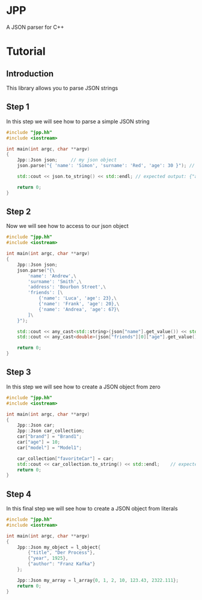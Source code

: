 # JPP
A JSON parser for C++

# Tutorial

## Introduction

This library allows you to parse JSON strings

## Step 1

In this step we will see how to parse a simple JSON string

```c++
#include "jpp.hh"
#include <iostream>

int main(int argc, char **argv)
{
    Jpp::Json json;     // my json object
    json.parse("{ 'name': 'Simon', 'surname': 'Red', 'age': 30 }"); // parse a json string

    std::cout << json.to_string() << std::endl; // expected output: {"age":30.000000, "name":"Simon", "surname":"Red"}

    return 0;
}
```

## Step 2

Now we will see how to access to our json object

```c++
#include "jpp.hh"
#include <iostream>

int main(int argc, char **argv)
{
    Jpp::Json json;
    json.parse("{\
        'name': 'Andrew',\
        'surname': 'Smith',\
        'address': 'Bourbon Street',\
        'friends': [\
            {'name': 'Luca', 'age': 23},\
            {'name': 'Frank', 'age': 20},\
            {'name': 'Andrea', 'age': 67}\
        ]\
    }");

    std::cout << any_cast<std::string>(json["name"].get_value()) << std::endl;  // expected output: Andrew
    std::cout << any_cast<double>(json["friends"][0]["age"].get_value()) << std::endl;  // expected output: 23

    return 0;
}
```

## Step 3

In this step we will see how to create a JSON object from zero

```c++
#include "jpp.hh"
#include <iostream>

int main(int argc, char **argv)
{
    Jpp::Json car;
    Jpp::Json car_collection;
    car["brand"] = "Brand1";
    car["age"] = 10;
    car["model"] = "Model1";

    car_collection["favoriteCar"] = car;
    std::cout << car_collection.to_string() << std::endl;    // expected output: {"favoriteCar":{"age":10.000000, "brand":"Brand1", "model":"Model1"}}
    return 0;
}
```

## Step 4

In this final step we will see how to create a JSON object from literals

```c++
#include "jpp.hh"
#include <iostream>

int main(int argc, char **argv)
{
    Jpp::Json my_object = l_object{
        {"title", "Der Process"},
        {"year", 1925},
        {"author": "Franz Kafka"}
    };

    Jpp::Json my_array = l_array{0, 1, 2, 10, 123.43, 2322.111};
    return 0;
}
```
